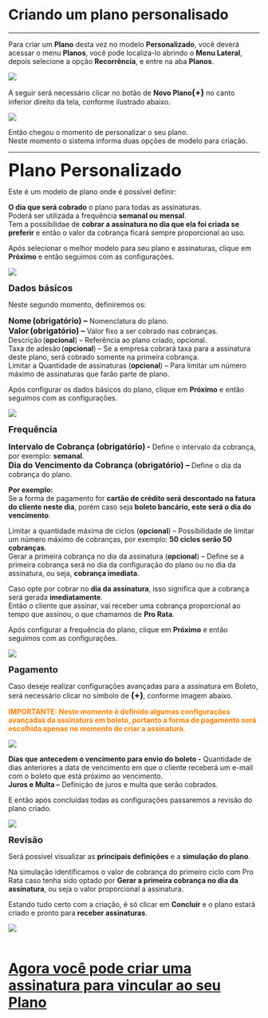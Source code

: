 # Criando um plano personalisado
<hr>

Para criar um <b>Plano</b> desta vez no modelo <b>Personalizado</b>, você deverá acessar o menu <b>Planos</b>, você pode localiza-lo abrindo o <b>Menu Lateral</b>, depois selecione a opção <b>Recorrência</b>, e entre na aba <b>Planos</b>.

<img src="../imagens/PlanoCriar01.png" style="display:block; margin-left:auto; margin-right:auto">

A seguir será necessário clicar no botão de <b>Novo Plano</b><b style="font-size: 17px;">(+)</b> no canto inferior direito da tela, conforme ilustrado abaixo.

<img src="../imagens/PlanoCriar02.png" style="display:block; margin-left:auto; margin-right:auto">

Então chegou o momento de personalizar o seu plano.<br>
Neste momento o sistema informa duas opções de modelo para criação.

<hr>
<b style="font-size: 35px;">Plano Personalizado</b>

Este é um modelo de plano onde é possível definir:

<b>O dia que será cobrado</b> o plano para todas as assinaturas.<br>
Poderá ser utilizada a frequência <b>semanal ou mensal</b>.<br>
Tem a possibilidae de <b>cobrar a assinatura no dia que ela foi criada se preferir</b> e então o valor da cobrança ficará sempre proporcional ao uso.

Após selecionar o melhor modelo para seu plano e assinaturas, clique em <b>Próximo</b> e então seguimos com as configurações.

<img src="../imagens/PlanoPerso01.png" style="display:block; margin-left:auto; margin-right:auto">

<b style="font-size: 18px;">Dados básicos</b>

Neste segundo momento, definiremos os:

<b style="font-size: 16px;">Nome (obrigatório) –</b> Nomenclatura do plano.<br>
<b style="font-size: 16px;">Valor (obrigatório) –</b> Valor fixo a ser cobrado nas cobranças.<br>
Descrição (<b>opcional</b>) – Referência ao plano criado, opcional.<br>
Taxa de adesão (<b>opcional</b>) – Se a empresa cobrará taxa para a assinatura deste plano, será cobrado somente na primeira cobrança.<br>
Limitar a Quantidade de assinaturas (<b>opcional</b>) – Para limitar um número máximo de assinaturas que farão parte de plano.<br>

Após configurar os dados básicos do plano, clique em <b>Próximo</b> e então seguimos com as configurações.

<img src="../imagens/PlanoPerso02.png" style="display:block; margin-left:auto; margin-right:auto">

<b style="font-size: 18px;">Frequência</b>

<b style="font-size: 16px;">Intervalo de Cobrança (obrigatório) -</b> Define o intervalo da cobrança, por exemplo: <b>semanal</b>.<br>
<b style="font-size: 16px;">Dia do Vencimento da Cobrança (obrigatório) –</b> Define o dia da cobrança do plano.

<b>Por exemplo:</b><br>
Se a forma de pagamento for <b>cartão de crédito será descontado na fatura do cliente neste dia</b>, porém caso seja <b>boleto bancário, este será o dia do vencimento</b>.

Limitar a quantidade máxima de ciclos (<b>opcional</b>) – Possibilidade de limitar um número máximo de cobranças, por exemplo: <b>50 ciclos serão 50 cobranças</b>.<br>
Gerar a primeira cobrança no dia da assinatura (<b>opcional</b>) – Define se a primeira cobrança será no dia da configuração do plano ou no dia da assinatura, ou seja, <b>cobrança imediata</b>.

Caso opte por cobrar no <b>dia da assinatura</b>, isso significa que a cobrança será gerada <b>imediatamente</b>.<br> 
Então o cliente que assinar, vai receber uma cobrança proporcional ao tempo que assinou, o que chamamos de <b>Pro Rata</b>.

Após configurar a frequência do plano, clique em <b>Próximo</b> e então seguimos com as configurações.

<img src="../imagens/PlanoPerso03.png" style="display:block; margin-left:auto; margin-right:auto">

<b style="font-size: 18px;">Pagamento</b>

Caso deseje realizar configurações avançadas para a assinatura em Boleto, será necessário clicar no símbolo de <b style="font-size: 17px;">(+)</b>, conforme imagem abaixo.

<b style="color: #FF7F00;">IMPORTANTE: Neste momento é definido algumas configurações avançadas da assinatura em boleto, portanto a forma de pagamento será escolhida apenas no momento de criar a assinatura.</b>

<img src="../imagens/PlanoPerso04.png" style="display:block; margin-left:auto; margin-right:auto">

<b>Dias que antecedem o vencimento para envio do boleto -</b> Quantidade de dias anteriores a data de vencimento em que o cliente receberá um e-mail com o boleto que está próximo ao vencimento.<br>
<b>Juros e Multa –</b> Definição de juros e multa que serão cobrados.

E então após concluídas todas as configurações passaremos a revisão do plano criado.

<img src="../imagens/PlanoPerso05.png" style="display:block; margin-left:auto; margin-right:auto">

<b style="font-size: 18px;">Revisão</b>

Será possível visualizar as <b>principais definições</b> e a <b>simulação do plano</b>.

Na simulação identificamos o valor de cobrança do primeiro ciclo com Pro Rata caso tenha sido optado por <b>Gerar a primeira cobrança no dia da assinatura</b>, ou seja o valor proporcional a assinatura.

Estando tudo certo com a criação, é só clicar em <b>Concluir</b> e o plano estará criado e pronto para <b>receber assinaturas</b>.

<img src="../imagens/PlanoPerso06.png" style="display:block; margin-left:auto; margin-right:auto"><br>


# [Agora você pode criar uma assinatura para vincular ao seu Plano](pages/NovaAssinatura)

<my-footer></my-footer>
